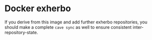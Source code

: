 # Docker exherbo

If you derive from this image and add further exherbo repositories,
you should make a complete `cave sync` as well to ensure
consistent inter-repository-state.
